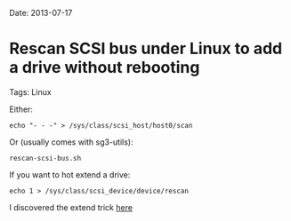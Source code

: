 Date: 2013-07-17
# Rescan SCSI bus under Linux to add a drive without rebooting
Tags: Linux

Either:

	echo "- - -" > /sys/class/scsi_host/host0/scan

Or (usually comes with sg3-utils):

	rescan-scsi-bus.sh

If you want to hot extend a drive:

	echo 1 > /sys/class/scsi_device/device/rescan	

I discovered the extend trick [here](https://blogs.it.ox.ac.uk/oxcloud/post/rescanning-your-scsi-bus-to-see-new-storage/)
